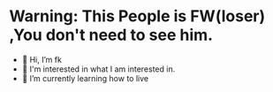 # Warning: This People is FW(loser) ,You don't need to see him.
- 👋 Hi, I’m fk
- 👀 I'm interested in what I am interested in.
- 🌱 I’m currently learning how to live


<!---
1300602123/1300602123 is a ✨ special ✨ repository because its `README.md` (this file) appears on your GitHub profile.
You can click the Preview link to take a look at your changes.
--->
